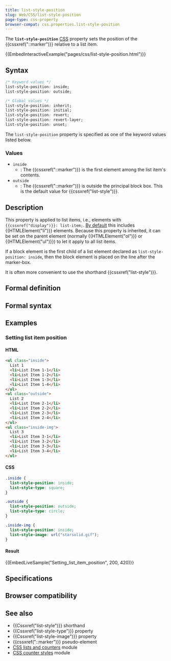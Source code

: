 ```yaml
---
title: list-style-position
slug: Web/CSS/list-style-position
page-type: css-property
browser-compat: css.properties.list-style-position
---
```




The **`list-style-position`** [CSS](/Web/CSS) property sets the position of the {{cssxref("::marker")}} relative to a list item.

{{EmbedInteractiveExample("pages/css/list-style-position.html")}}

## Syntax

```css
/* Keyword values */
list-style-position: inside;
list-style-position: outside;

/* Global values */
list-style-position: inherit;
list-style-position: initial;
list-style-position: revert;
list-style-position: revert-layer;
list-style-position: unset;
```

The `list-style-position` property is specified as one of the keyword values listed below.

### Values

- `inside`
  - : The {{cssxref("::marker")}} is the first element among the list item's contents.
- `outside`
  - : The {{cssxref("::marker")}} is outside the principal block box. This is the default value for {{cssxref("list-style")}}.

## Description

This property is applied to list items, i.e., elements with `{{cssxref("display")}}: list-item;`. [By default](https://html.spec.whatwg.org/multipage/rendering.html#lists) this includes {{HTMLElement("li")}} elements. Because this property is inherited, it can be set on the parent element (normally {{HTMLElement("ol")}} or {{HTMLElement("ul")}}) to let it apply to all list items.

If a block element is the first child of a list element declared as `list-style-position: inside`, then the block element is placed on the line after the marker-box.

It is often more convenient to use the shorthand {{cssxref("list-style")}}.

## Formal definition



## Formal syntax



## Examples

### Setting list item position

#### HTML

```html
<ul class="inside">
  List 1
  <li>List Item 1-1</li>
  <li>List Item 1-2</li>
  <li>List Item 1-3</li>
  <li>List Item 1-4</li>
</ul>
<ul class="outside">
  List 2
  <li>List Item 2-1</li>
  <li>List Item 2-2</li>
  <li>List Item 2-3</li>
  <li>List Item 2-4</li>
</ul>
<ul class="inside-img">
  List 3
  <li>List Item 3-1</li>
  <li>List Item 3-2</li>
  <li>List Item 3-3</li>
  <li>List Item 3-4</li>
</ul>
```

#### CSS

```css
.inside {
  list-style-position: inside;
  list-style-type: square;
}

.outside {
  list-style-position: outside;
  list-style-type: circle;
}

.inside-img {
  list-style-position: inside;
  list-style-image: url("starsolid.gif");
}
```

#### Result

{{EmbedLiveSample("Setting_list_item_position", 200, 420)}}

## Specifications



## Browser compatibility



## See also

- {{Cssxref("list-style")}} shorthand
- {{Cssxref("list-style-type")}} property
- {{Cssxref("list-style-image")}} property
- {{cssxref("::marker")}} pseudo-element
- [CSS lists and counters](/Web/CSS/CSS_lists) module
- [CSS counter styles](/Web/CSS/CSS_counter_styles) module
